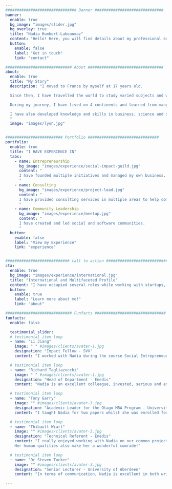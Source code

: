 ```yaml
---
############################### Banner ##############################
banner:
  enable: true
  bg_image: "images/slider.jpg"
  bg_overlay: true
  title: "Nadia Humbert-Labeaumaz"
  content: "Hello! Here, you will find details about my professional experience as well as some of my thoughts and case studies."
  button:
    enable: false
    label: "Get in touch"
    link: "contact"

############################# About #################################
about:
  enable: true
  title: "My Story"
  description: "I moved to France by myself at 17 years old.

  Since then, I have travelled the world to study varied subjects and work.

  During my journey, I have lived on 4 continents and learned from many cultures.

  I have also developed knowledge and skills in business, science and software engineering.
  "
  image: "images/lyon.jpg"


######################### Portfolio ###############################
portfolio:
  enable: true
  title: "I HAVE EXPERIENCE IN"
  tabs:
    - name: Entrepreneurship
      bg_image: "images/experience/social-impact-guild.jpg"
      content: "
      I have founded multiple initiatives and managed my own business.
      "      
    - name: Consulting
      bg_image: "images/experience/project-lead.jpg"
      content: "
      I have provided consulting services in multiple areas to help companies achieve strategic goals and scale up.
      "
    - name: Community Leadership
      bg_image: "images/experience/meetup.jpg"
      content: "
      I have created and led social and software communities.
      "
  button:
    enable: false
    label: "View my Experience"
    link: "experience"


############################ call to action ###########################
cta:
  enable: true
  bg_image: "images/experience/international.jpg"
  title: "International and Multifaceted Profile"
  content: "I have occupied several roles while working with startups, medium-sized and large enterprises from various industries worldwide."
  button:
    enable: true
    label: "Learn more about me!"
    link: "about"

############################# Funfacts ###############################
funfacts:
  enable: false

  testimonial_slider:
  # testimonial item loop
  - name: "Li Jiang"
    image: " " #images/clients/avater-1.jpg
    designation: "Impact Fellow - SVX"
    content: "I worked with Nadia during the course Social Entrepreneurship in Schulich MBA. I have to say that Nadia is the best person I ever want to work with in a team. She is passionate about social enterprise and doing good to society; she is capable of looking at the bigger picture to ensure the team stays on track during the process and reaches our goals successfully; she is committed to delivering the best quality work by doing tons of primary research and secondary research; and she is very insightful when analyzing the data (absolutely super strong in analytical skills). Great team player!"

  # testimonial item loop
  - name: "Richard Tagliazucchi"
    image: " " #images/clients/avater-1.jpg
    designation: "Head of Department - Enedis"
    content: "Nadia is an excellent colleague, invested, serious and extremely competent. Her departure was a real loss!"

  # testimonial item loop
  - name: "Tony Garry"
    image: "" #images/clients/avater-3.jpg
    designation: "Academic Leader for the Otago MBA Program - University of Otago"
    content: "I taught Nadia for two papers whilst she was enrolled for an MBA at the University of Otago. Nadia was able to apply both her broad business knowledge and experience and more specialised areas of expertise within the fields of marketing and strategy to solve challenging business problems to an exceptionally high standard."

  # testimonial item loop
  - name: "Thibault Wiart"
    image: "" #images/clients/avater-3.jpg
    designation: "Technical Referent - Enedis"
    content: "I really enjoyed working with Nadia on our common projects and saw her rapidly evolve technically and also in terms of confidence and communication.
    Her human qualities also make her a wonderful comrade!"

  # testimonial item loop
  - name: "Dr Steven Tucker"
    image: "" #images/clients/avater-3.jpg
    designation: "Senior Lecturer - University of Aberdeen"
    content: "In terms of communication, Nadia is excellent in both written and verbal forms. She [was] a well-mannered and pleasant student, with a relaxed and independent approach to learning. Nadia is more than capable of rising to a challenge and succeeding in making the most of every opportunity. All things considered, Nadia is a fully rounded, mature individual, with a talent and determination that will ensure success where ever her career takes her next."   

---
```

